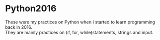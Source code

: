 # Python2016
These were my practices on Python when I started to learn programming back in 2016.  
They are mainly practices on (if, for, while)statements, strings and input.

